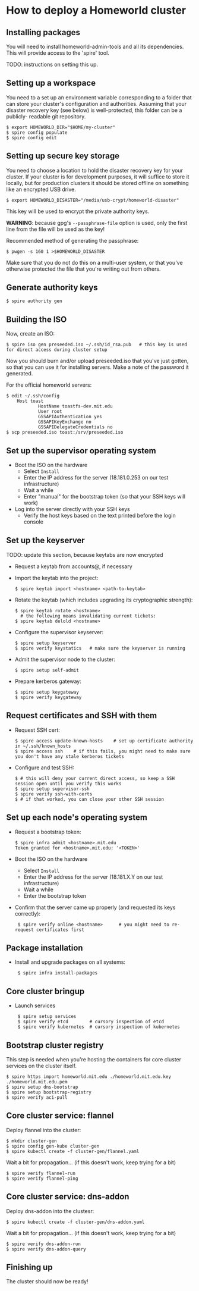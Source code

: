 # How to deploy a Homeworld cluster

## Installing packages

You will need to install homeworld-admin-tools and all its dependencies. This
will provide access to the 'spire' tool.

TODO: instructions on setting this up.

## Setting up a workspace

You need to a set up an environment variable corresponding to a folder that can
store your cluster's configuration and authorities. Assuming that your disaster
recovery key (see below) is well-protected, this folder can be a publicly-
readable git repository.

    $ export HOMEWORLD_DIR="$HOME/my-cluster"
    $ spire config populate
    $ spire config edit

## Setting up secure key storage

You need to choose a location to hold the disaster recovery key for your
cluster. If your cluster is for development purposes, it will suffice to store
it locally, but for production clusters it should be stored offline on
something like an encrypted USB drive.

    $ export HOMEWORLD_DISASTER="/media/usb-crypt/homeworld-disaster"

This key will be used to encrypt the private authority keys.

**WARNING**: because gpg's `--passphrase-file` option is used, only the first
line from the file will be used as the key!

Recommended method of generating the passphrase:

    $ pwgen -s 160 1 >$HOMEWORLD_DISASTER

Make sure that you do not do this on a multi-user system, or that you've
otherwise protected the file that you're writing out from others.

## Generate authority keys

    $ spire authority gen

## Building the ISO

Now, create an ISO:

    $ spire iso gen preseeded.iso ~/.ssh/id_rsa.pub   # this key is used for direct access during cluster setup

Now you should burn and/or upload preseeded.iso that you've just gotten, so
that you can use it for installing servers. Make a note of the password it
generated.

For the official homeworld servers:

    $ edit ~/.ssh/config
        Host toast
                HostName toastfs-dev.mit.edu
                User root
                GSSAPIAuthentication yes
                GSSAPIKeyExchange no
                GSSAPIDelegateCredentials no
    $ scp preseeded.iso toast:/srv/preseeded.iso

## Set up the supervisor operating system

 * Boot the ISO on the hardware
   - Select `Install`
   - Enter the IP address for the server (18.181.0.253 on our test infrastructure)
   - Wait a while
   - Enter "manual" for the bootstrap token (so that your SSH keys will work)
 * Log into the server directly with your SSH keys
   - Verify the host keys based on the text printed before the login console

## Set up the keyserver

TODO: update this section, because keytabs are now encrypted

 * Request a keytab from accounts@, if necessary
 * Import the keytab into the project:

       $ spire keytab import <hostname> <path-to-keytab>

 * Rotate the keytab (which includes upgrading its cryptographic strength):

       $ spire keytab rotate <hostname>
         # the following means invalidating current tickets:
       $ spire keytab delold <hostname>

 * Configure the supervisor keyserver:

       $ spire setup keyserver
       $ spire verify keystatics   # make sure the keyserver is running

 * Admit the supervisor node to the cluster:

       $ spire setup self-admit

 * Prepare kerberos gateway:

       $ spire setup keygateway
       $ spire verify keygateway

## Request certificates and SSH with them

 * Request SSH cert:

       $ spire access update-known-hosts    # set up certificate authority in ~/.ssh/known_hosts
       $ spire access ssh    # if this fails, you might need to make sure you don't have any stale kerberos tickets

 * Configure and test SSH:

       $ # this will deny your current direct access, so keep a SSH session open until you verify this works
       $ spire setup supervisor-ssh
       $ spire verify ssh-with-certs
       $ # if that worked, you can close your other SSH session

## Set up each node's operating system

 * Request a bootstrap token:

       $ spire infra admit <hostname>.mit.edu
       Token granted for <hostname>.mit.edu: '<TOKEN>'

 * Boot the ISO on the hardware
   - Select `Install`
   - Enter the IP address for the server (18.181.X.Y on our test infrastructure)
   - Wait a while
   - Enter the bootstrap token
 * Confirm that the server came up properly (and requested its keys correctly):

        $ spire verify online <hostname>      # you might need to re-request certificates first

## Package installation

 * Install and upgrade packages on all systems:

        $ spire infra install-packages

## Core cluster bringup

 * Launch services

        $ spire setup services
        $ spire verify etcd        # cursory inspection of etcd
        $ spire verify kubernetes  # cursory inspection of kubernetes

## Bootstrap cluster registry

This step is needed when you're hosting the containers for core cluster
services on the cluster itself.

    $ spire https import homeworld.mit.edu ./homeworld.mit.edu.key ./homeworld.mit.edu.pem
    $ spire setup dns-bootstrap
    $ spire setup bootstrap-registry
    $ spire verify aci-pull

## Core cluster service: flannel

Deploy flannel into the cluster:

    $ mkdir cluster-gen
    $ spire config gen-kube cluster-gen
    $ spire kubectl create -f cluster-gen/flannel.yaml

Wait a bit for propagation... (if this doesn't work, keep trying for a bit)

    $ spire verify flannel-run
    $ spire verify flannel-ping

## Core cluster service: dns-addon

Deploy dns-addon into the clustesr:

    $ spire kubectl create -f cluster-gen/dns-addon.yaml

Wait a bit for propagation... (if this doesn't work, keep trying for a bit)

    $ spire verify dns-addon-run
    $ spire verify dns-addon-query

## Finishing up

The cluster should now be ready!
